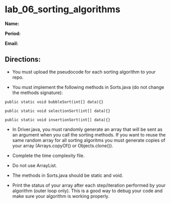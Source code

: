 # lab_06_sorting_algorithms

**Name:**

**Period:**

**Email:**

## Directions:

* You must upload the pseudocode for each sorting algorithm to your repo.

* You must implement the following methods in Sorts.java (do not change the methods signature):

```
public static void bubbleSort(int[] data){}

public static void selectionSort(int[] data){}

public static void insertionSort(int[] data){}
```

* In Driver.java, you must randomly generate an array that will be sent as an argument when you call the sorting methods. If you want to reuse the same random array for all sorting algoritms you must generate copies of your array (Arrays.copyOf() or Objects.clone()).

* Complete the time complexity file. 

* Do not use ArrayList.
  
* The methods in Sorts.java should be static and void.

* Print the status of your array after each step/iteration performed by your algorithm (outer loop only). This is a good way to debug your code and make sure your algorithm is working properly.
